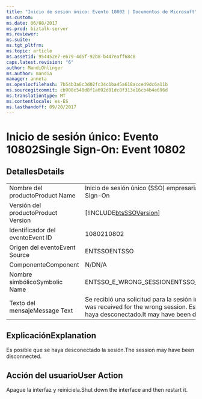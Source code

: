 ```yaml
---
title: "Inicio de sesión único: Evento 10802 | Documentos de Microsoft"
ms.custom: 
ms.date: 06/08/2017
ms.prod: biztalk-server
ms.reviewer: 
ms.suite: 
ms.tgt_pltfrm: 
ms.topic: article
ms.assetid: 954452e7-e679-4d5f-92b8-b447eaff68c8
caps.latest.revision: "6"
author: MandiOhlinger
ms.author: mandia
manager: anneta
ms.openlocfilehash: 7b54b3a6c3d02fc34c1ba45a618acce49dc6a11b
ms.sourcegitcommit: cb908c540d8f1a692d01dc8f313e16cb4b4e696d
ms.translationtype: MT
ms.contentlocale: es-ES
ms.lasthandoff: 09/20/2017
---
```

# <a name="single-sign-on-event-10802"></a><span data-ttu-id="5b767-102">Inicio de sesión único: Evento 10802</span><span class="sxs-lookup"><span data-stu-id="5b767-102">Single Sign-On: Event 10802</span></span>
## <a name="details"></a><span data-ttu-id="5b767-103">Detalles</span><span class="sxs-lookup"><span data-stu-id="5b767-103">Details</span></span>  
  
|||  
|-|-|  
|<span data-ttu-id="5b767-104">Nombre del producto</span><span class="sxs-lookup"><span data-stu-id="5b767-104">Product Name</span></span>|<span data-ttu-id="5b767-105">Inicio de sesión único (SSO) empresarial</span><span class="sxs-lookup"><span data-stu-id="5b767-105">Enterprise Single Sign-On</span></span>|  
|<span data-ttu-id="5b767-106">Versión del producto</span><span class="sxs-lookup"><span data-stu-id="5b767-106">Product Version</span></span>|[!INCLUDE[btsSSOVersion](../includes/btsssoversion-md.md)]|  
|<span data-ttu-id="5b767-107">Identificador del evento</span><span class="sxs-lookup"><span data-stu-id="5b767-107">Event ID</span></span>|<span data-ttu-id="5b767-108">10802</span><span class="sxs-lookup"><span data-stu-id="5b767-108">10802</span></span>|  
|<span data-ttu-id="5b767-109">Origen del evento</span><span class="sxs-lookup"><span data-stu-id="5b767-109">Event Source</span></span>|<span data-ttu-id="5b767-110">ENTSSO</span><span class="sxs-lookup"><span data-stu-id="5b767-110">ENTSSO</span></span>|  
|<span data-ttu-id="5b767-111">Componente</span><span class="sxs-lookup"><span data-stu-id="5b767-111">Component</span></span>|<span data-ttu-id="5b767-112">N/D</span><span class="sxs-lookup"><span data-stu-id="5b767-112">N/A</span></span>|  
|<span data-ttu-id="5b767-113">Nombre simbólico</span><span class="sxs-lookup"><span data-stu-id="5b767-113">Symbolic Name</span></span>|<span data-ttu-id="5b767-114">ENTSSO_E_WRONG_SESSION</span><span class="sxs-lookup"><span data-stu-id="5b767-114">ENTSSO_E_WRONG_SESSION</span></span>|  
|<span data-ttu-id="5b767-115">Texto del mensaje</span><span class="sxs-lookup"><span data-stu-id="5b767-115">Message Text</span></span>|<span data-ttu-id="5b767-116">Se recibió una solicitud para la sesión incorrecta.</span><span class="sxs-lookup"><span data-stu-id="5b767-116">A request was received for the wrong session.</span></span> <span data-ttu-id="5b767-117">Es posible que se la haya desconectado.</span><span class="sxs-lookup"><span data-stu-id="5b767-117">It may have been disconnected.</span></span>|  
  
## <a name="explanation"></a><span data-ttu-id="5b767-118">Explicación</span><span class="sxs-lookup"><span data-stu-id="5b767-118">Explanation</span></span>  
 <span data-ttu-id="5b767-119">Es posible que se haya desconectado la sesión.</span><span class="sxs-lookup"><span data-stu-id="5b767-119">The session may have been disconnected.</span></span>  
  
## <a name="user-action"></a><span data-ttu-id="5b767-120">Acción del usuario</span><span class="sxs-lookup"><span data-stu-id="5b767-120">User Action</span></span>  
 <span data-ttu-id="5b767-121">Apague la interfaz y reiníciela.</span><span class="sxs-lookup"><span data-stu-id="5b767-121">Shut down the interface and then restart it.</span></span>